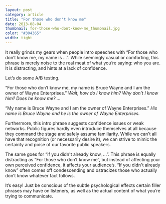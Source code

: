```yaml
---
layout: post
category: article
title: "For those who don't know me"
date: 2013-08-04
thumbnail: for-those-who-dont-know-me_thumbnail.jpg
color: "#304365"
width: tight
---
```


It really grinds my gears when people intro speeches with “For those who don’t know me, my name is …”. While seemingly casual or comforting, this phrase is merely noise to the real meat of what you’re saying: who you are. It is distracting, and hints at a lack of confidence.

Let’s do some A/B testing.

“For those who don’t know me, my name is Bruce Wayne and I am the owner of Wayne Enterprises.” *Wait, how do I know him? Why don’t I know him? Does he know me? …*

“My name is Bruce Wayne and I am the owner of Wayne Enterprises.” *His name is Bruce Wayne and he is the owner of Wayne Enterprises.*

Furthermore, this intro phrase suggests confidence issues or weak networks. Public figures hardly even introduce themselves at all because they command the stage and safely assume familiarity. While we can’t all have that recognition (or necessarily desire it), we can strive to mimic the certainty and poise of our favorite public speakers.

The same goes for “If you didn't already know, …”. This phrase is equally distracting as “For those who don’t know me”, but instead of affecting your own perceived confidence, it affects your audience’s. “If you didn't already know” often comes off condescending and ostracizes those who actually don’t know whatever fact follows.

It’s easy! Just be conscious of the subtle psychological effects certain filler phrases may have on listeners, as well as the actual content of what you’re trying to communicate.
